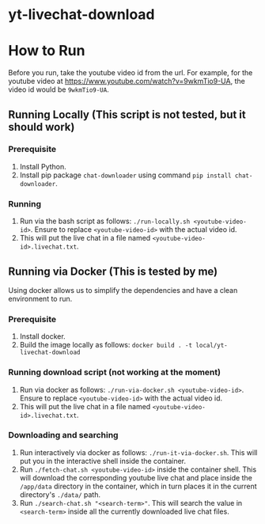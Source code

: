 # yt-livechat-download

# How to Run

Before you run, take the youtube video id from the url.
For example, for the youtube video at https://www.youtube.com/watch?v=9wkmTio9-UA, the video id would be `9wkmTio9-UA`.

## Running Locally (This script is not tested, but it should work)

### Prerequisite

1. Install Python.
2. Install pip package `chat-downloader` using command `pip install chat-downloader`.

### Running

1. Run via the bash script as follows: `./run-locally.sh <youtube-video-id>`. Ensure to replace `<youtube-video-id>` with the actual video id.
2. This will put the live chat in a file named `<youtube-video-id>.livechat.txt`.

## Running via Docker (This is tested by me)

Using docker allows us to simplify the dependencies and have a clean environment to run.

### Prerequisite

1. Install docker.
2. Build the image locally as follows: `docker build . -t local/yt-livechat-download`

### Running download script (not working at the moment)

1. Run via docker as follows: `./run-via-docker.sh <youtube-video-id>`. Ensure to replace `<youtube-video-id>` with the actual video id.
2. This will put the live chat in a file named `<youtube-video-id>.livechat.txt`.

### Downloading and searching

1. Run interactively via docker as follows: `./run-it-via-docker.sh`. This will put you in the interactive shell inside the container.
2. Run `./fetch-chat.sh <youtube-video-id>` inside the container shell. This will download the corresponding youtube live chat and place inside the `/app/data` directory in the container, which in turn places it in the current directory's `./data/` path.
3. Run `./search-chat.sh "<search-term>"`. This will search the value in `<search-term>` inside all the currently downloaded live chat files.